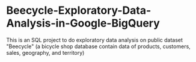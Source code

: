 # Beecycle-Exploratory-Data-Analysis-in-Google-BigQuery
This is an SQL project to do exploratory data analysis on public dataset "Beecycle" (a bicycle shop database contain data of products, customers, sales, geography, and territory)
